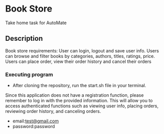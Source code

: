 # Book Store 

Take home task for AutoMate

## Description

Book store requirements:
User can login, logout and save user info.
Users can browse and filter books by categories, authors, titles, ratings, price.
Users can place order, view their order history and cancel their orders



### Executing program

* After cloning the repository, run the start.sh file in your terminal.

Since this application does not have a registration function, please remember to log in with the provided information. 
This will allow you to access authenticated functions such as viewing user info, placing orders, reviewing order history, and canceling orders.
  
* email:test@gmail.com
* password:password




